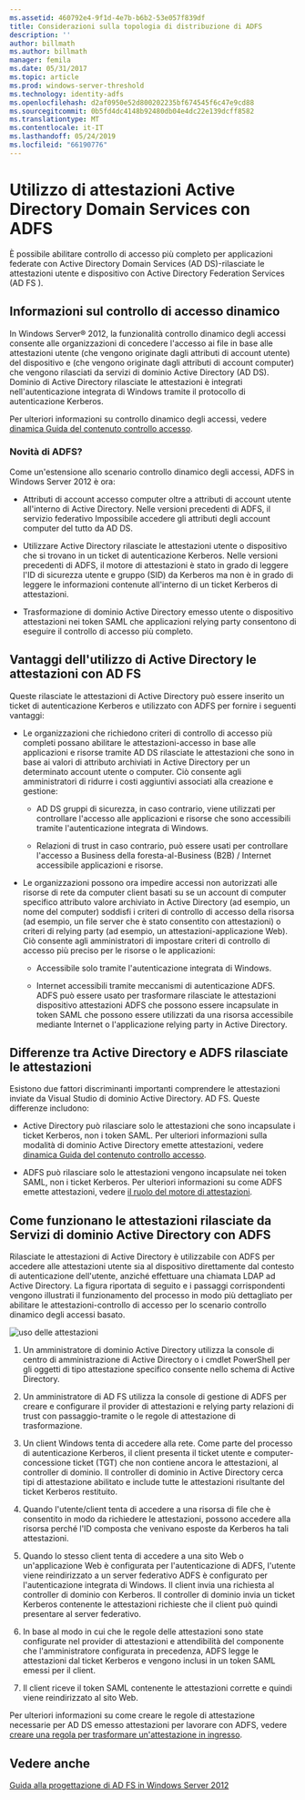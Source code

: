 ```yaml
---
ms.assetid: 460792e4-9f1d-4e7b-b6b2-53e057f839df
title: Considerazioni sulla topologia di distribuzione di ADFS
description: ''
author: billmath
ms.author: billmath
manager: femila
ms.date: 05/31/2017
ms.topic: article
ms.prod: windows-server-threshold
ms.technology: identity-adfs
ms.openlocfilehash: d2af0950e52d800202235bf674545f6c47e9cd88
ms.sourcegitcommit: 0b5fd4dc4148b92480db04e4dc22e139dcff8582
ms.translationtype: MT
ms.contentlocale: it-IT
ms.lasthandoff: 05/24/2019
ms.locfileid: "66190776"
---
```

# <a name="using-ad-ds-claims-with-ad-fs"></a>Utilizzo di attestazioni Active Directory Domain Services con ADFS
  
  
È possibile abilitare controllo di accesso più completo per applicazioni federate con Active Directory Domain Services \(AD DS\)\-rilasciate le attestazioni utente e dispositivo con Active Directory Federation Services \(AD FS \).  
  
## <a name="about-dynamic-access-control"></a>Informazioni sul controllo di accesso dinamico  
In Windows Server® 2012, la funzionalità controllo dinamico degli accessi consente alle organizzazioni di concedere l'accesso ai file in base alle attestazioni utente \(che vengono originate dagli attributi di account utente\) del dispositivo e \(che vengono originate dagli attributi di account computer\) che vengono rilasciati da servizi di dominio Active Directory \(AD DS\). Dominio di Active Directory rilasciate le attestazioni è integrati nell'autenticazione integrata di Windows tramite il protocollo di autenticazione Kerberos.  
  
Per ulteriori informazioni su controllo dinamico degli accessi, vedere [dinamica Guida del contenuto controllo accesso](../../solution-guides/Dynamic-Access-Control--Scenario-Overview.md#BKMK_APP).  
  
### <a name="whats-new-in-ad-fs"></a>Novità di ADFS?  
Come un'estensione allo scenario controllo dinamico degli accessi, ADFS in Windows Server 2012 è ora:  
  
-   Attributi di account accesso computer oltre a attributi di account utente all'interno di Active Directory. Nelle versioni precedenti di ADFS, il servizio federativo Impossibile accedere gli attributi degli account computer del tutto da AD DS.  
  
-   Utilizzare Active Directory rilasciate le attestazioni utente o dispositivo che si trovano in un ticket di autenticazione Kerberos. Nelle versioni precedenti di ADFS, il motore di attestazioni è stato in grado di leggere l'ID di sicurezza utente e gruppo \(SID\) da Kerberos ma non è in grado di leggere le informazioni contenute all'interno di un ticket Kerberos di attestazioni.  
  
-   Trasformazione di dominio Active Directory emesso utente o dispositivo attestazioni nei token SAML che applicazioni relying party consentono di eseguire il controllo di accesso più completo.  
  
## <a name="benefits-of-using-ad-ds-claims-with-ad-fs"></a>Vantaggi dell'utilizzo di Active Directory le attestazioni con AD FS  
Queste rilasciate le attestazioni di Active Directory può essere inserito un ticket di autenticazione Kerberos e utilizzato con ADFS per fornire i seguenti vantaggi:  
  
-   Le organizzazioni che richiedono criteri di controllo di accesso più completi possano abilitare le attestazioni\-accesso in base alle applicazioni e risorse tramite AD DS rilasciate le attestazioni che sono in base ai valori di attributo archiviati in Active Directory per un determinato account utente o computer. Ciò consente agli amministratori di ridurre i costi aggiuntivi associati alla creazione e gestione:  
  
    -   AD DS gruppi di sicurezza, in caso contrario, viene utilizzati per controllare l'accesso alle applicazioni e risorse che sono accessibili tramite l'autenticazione integrata di Windows.  
  
    -   Relazioni di trust in caso contrario, può essere usati per controllare l'accesso a Business della foresta\-al\-Business \(B2B\) \/ Internet accessibile applicazioni e risorse.  
  
-   Le organizzazioni possono ora impedire accessi non autorizzati alle risorse di rete da computer client basati su se un account di computer specifico attributo valore archiviato in Active Directory \(ad esempio, un nome del computer\) soddisfi i criteri di controllo di accesso della risorsa \(ad esempio, un file server che è stato consentito con attestazioni\) o criteri di relying party \(ad esempio, un attestazioni\-applicazione Web\). Ciò consente agli amministratori di impostare criteri di controllo di accesso più preciso per le risorse o le applicazioni:  
  
    -   Accessibile solo tramite l'autenticazione integrata di Windows.  
  
    -   Internet accessibili tramite meccanismi di autenticazione ADFS. ADFS può essere usato per trasformare rilasciate le attestazioni dispositivo attestazioni ADFS che possono essere incapsulate in token SAML che possono essere utilizzati da una risorsa accessibile mediante Internet o l'applicazione relying party in Active Directory.  
  
## <a name="differences-between-ad-ds-and-ad-fs-issued-claims"></a>Differenze tra Active Directory e ADFS rilasciate le attestazioni  
Esistono due fattori discriminanti importanti comprendere le attestazioni inviate da Visual Studio di dominio Active Directory. AD FS. Queste differenze includono:  
  
-   Active Directory può rilasciare solo le attestazioni che sono incapsulate i ticket Kerberos, non i token SAML. Per ulteriori informazioni sulla modalità di dominio Active Directory emette attestazioni, vedere [dinamica Guida del contenuto controllo accesso](../../solution-guides/Dynamic-Access-Control--Scenario-Overview.md#BKMK_APP).  
  
-   ADFS può rilasciare solo le attestazioni vengono incapsulate nei token SAML, non i ticket Kerberos. Per ulteriori informazioni su come ADFS emette attestazioni, vedere [il ruolo del motore di attestazioni](../../ad-fs/technical-reference/The-Role-of-the-Claims-Engine.md).  
  
## <a name="how-ad-ds-issued-claims-work-with-ad-fs"></a>Come funzionano le attestazioni rilasciate da Servizi di dominio Active Directory con ADFS  
Rilasciate le attestazioni di Active Directory è utilizzabile con ADFS per accedere alle attestazioni utente sia al dispositivo direttamente dal contesto di autenticazione dell'utente, anziché effettuare una chiamata LDAP ad Active Directory. La figura riportata di seguito e i passaggi corrispondenti vengono illustrati il funzionamento del processo in modo più dettagliato per abilitare le attestazioni\-controllo di accesso per lo scenario controllo dinamico degli accessi basato.  
  
![uso delle attestazioni](media/UsingADDSClaimswithADFS.gif)  
  
1.  Un amministratore di dominio Active Directory utilizza la console di centro di amministrazione di Active Directory o i cmdlet PowerShell per gli oggetti di tipo attestazione specifico consente nello schema di Active Directory.  
  
2.  Un amministratore di AD FS utilizza la console di gestione di ADFS per creare e configurare il provider di attestazioni e relying party relazioni di trust con passaggio\-tramite o le regole di attestazione di trasformazione.  
  
3.  Un client Windows tenta di accedere alla rete. Come parte del processo di autenticazione Kerberos, il client presenta il ticket utente e computer\-concessione ticket \(TGT\) che non contiene ancora le attestazioni, al controller di dominio. Il controller di dominio in Active Directory cerca tipi di attestazione abilitato e include tutte le attestazioni risultante del ticket Kerberos restituito.  
  
4.  Quando l'utente\/client tenta di accedere a una risorsa di file che è consentito in modo da richiedere le attestazioni, possono accedere alla risorsa perché l'ID composta che venivano esposte da Kerberos ha tali attestazioni.  
  
5.  Quando lo stesso client tenta di accedere a una sito Web o un'applicazione Web è configurata per l'autenticazione di ADFS, l'utente viene reindirizzato a un server federativo ADFS è configurato per l'autenticazione integrata di Windows. Il client invia una richiesta al controller di dominio con Kerberos. Il controller di dominio invia un ticket Kerberos contenente le attestazioni richieste che il client può quindi presentare al server federativo.  
  
6.  In base al modo in cui che le regole delle attestazioni sono state configurate nel provider di attestazioni e attendibilità del componente che l'amministratore configurata in precedenza, ADFS legge le attestazioni dal ticket Kerberos e vengono inclusi in un token SAML emessi per il client.  
  
7.  Il client riceve il token SAML contenente le attestazioni corrette e quindi viene reindirizzato al sito Web.  
  
Per ulteriori informazioni su come creare le regole di attestazione necessarie per AD DS emesso attestazioni per lavorare con ADFS, vedere [creare una regola per trasformare un'attestazione in ingresso](../../ad-fs/operations/Create-a-Rule-to-Transform-an-Incoming-Claim.md).  
  
## <a name="see-also"></a>Vedere anche
[Guida alla progettazione di AD FS in Windows Server 2012](AD-FS-Design-Guide-in-Windows-Server-2012.md)
